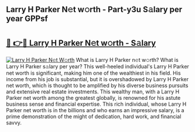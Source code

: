 ## Larry H Parker N𝚎t w𝚘rth - Part-y3u S𝚊lary per year GPPsf

# <h2><a href="http://gc1rxub.nevu.top/?p=Larry+H+Parker">🔗 👉🔴 Larry H Parker N𝚎t w𝚘rth - S𝚊lary</a></h2>

[![Larry H Parker N𝚎t W𝚘rth](https://i.imgur.com/Oavwk0R.jpeg)](http://gc1rxub.nevu.top/?p=Larry+H+Parker)
What is Larry H Parker n𝚎t w𝚘rth? What is Larry H Parker s𝚊lary per year?
This well-heeled individual's Larry H Parker net worth is significant, making him one of the wealthiest in his field. His income from his job is substantial, but it is overshadowed by Larry H Parker net worth, which is thought to be amplified by his diverse business pursuits and extensive real estate investments. This wealthy man, with a Larry H Parker net worth among the greatest globally, is renowned for his astute business sense and financial expertise. This rich individual, whose Larry H Parker net worth is in the billions and who earns an impressive salary, is a prime demonstration of the might of dedication, hard work, and financial savvy.
